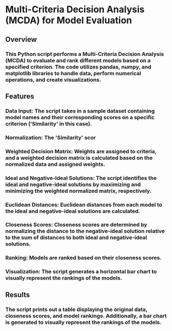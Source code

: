 # Multi-Criteria Decision Analysis (MCDA) for Model Evaluation
## Overview
### This Python script performs a Multi-Criteria Decision Analysis (MCDA) to evaluate and rank different models based on a specified criterion. The code utilizes pandas, numpy, and matplotlib libraries to handle data, perform numerical operations, and create visualizations.
## Features
### Data Input: The script takes in a sample dataset containing model names and their corresponding scores on a specific criterion ('Similarity' in this case).
### Normalization: The 'Similarity' scor
### Weighted Decision Matrix: Weights are assigned to criteria, and a weighted decision matrix is calculated based on the normalized data and assigned weights.
### Ideal and Negative-Ideal Solutions: The script identifies the ideal and negative-ideal solutions by maximizing and minimizing the weighted normalized matrix, respectively.
### Euclidean Distances: Euclidean distances from each model to the ideal and negative-ideal solutions are calculated.
### Closeness Scores: Closeness scores are determined by normalizing the distance to the negative-ideal solution relative to the sum of distances to both ideal and negative-ideal solutions.
### Ranking: Models are ranked based on their closeness scores.
### Visualization: The script generates a horizontal bar chart to visually represent the rankings of the models.
## Results
### The script prints out a table displaying the original data, closeness scores, and model rankings. Additionally, a bar chart is generated to visually represent the rankings of the models.
